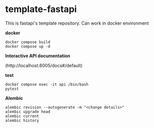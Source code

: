 # template-fastapi

This is fastapi's template repository. Can work in docker environment

**docker**

```
docker compose build
docker compose up -d
```

**Interactive API documentation**

(http://localhost:8005/docs#/default)

**test**

```
docker compose exec -it api /bin/bash
pytest
```

**Alembic**

```
alembic revision --autogenerate -m "<change details>"
alembic upgrade head
alembic current
alembic history
```
